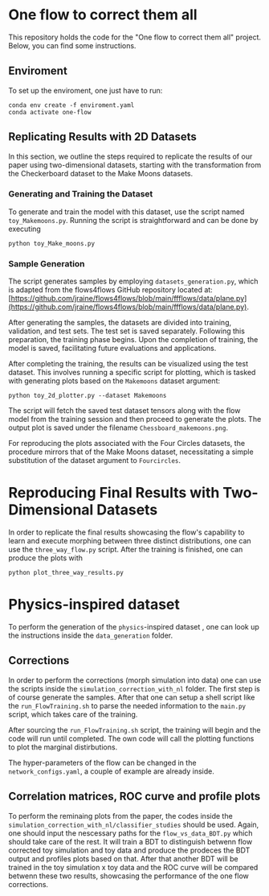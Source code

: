 # One flow to correct them all

This repository holds the code for the "One flow to correct them all" project. Below, you can find some instructions.

## Enviroment

To set up the enviroment, one just have to run: 

```
conda env create -f enviroment.yaml
conda activate one-flow
```

## Replicating Results with 2D Datasets

In this section, we outline the steps required to replicate the results of our paper using two-dimensional datasets, starting with the transformation from the Checkerboard dataset to the Make Moons datasets.

### Generating and Training the Dataset

To generate and train the model with this dataset, use the script named `toy_Makemoons.py`. Running the script is straightforward and can be done by executing 

```
python toy_Make_moons.py
````

### Sample Generation

The script generates samples by employing `datasets_generation.py`, which is adapted from the flows4flows GitHub repository located at: [https://github.com/jraine/flows4flows/blob/main/ffflows/data/plane.py](https://github.com/jraine/flows4flows/blob/main/ffflows/data/plane.py).

After generating the samples, the datasets are divided into training, validation, and test sets. The test set is saved separately. Following this preparation, the training phase begins. Upon the completion of training, the model is saved, facilitating future evaluations and applications.

After completing the training, the results can be visualized using the test dataset. This involves running a specific script for plotting, which is tasked with generating plots based on the `Makemoons` dataset argument: 

```
python toy_2d_plotter.py --dataset Makemoons
```

The script will fetch the saved test dataset tensors along with the flow model from the training session and then proceed to generate the plots. The output plot is saved under the filename `Chessboard_makemoons.png`.

For reproducing the plots associated with the Four Circles datasets, the procedure mirrors that of the Make Moons dataset, necessitating a simple substitution of the dataset argument to `Fourcircles`.

# Reproducing Final Results with Two-Dimensional Datasets

In order to replicate the final results showcasing the flow's capability to learn and execute morphing between three distinct distributions, one can use the `three_way_flow.py` script. After the training is finished, one can produce the plots with 

```
python plot_three_way_results.py
```

# Physics-inspired dataset

To perform the generation of the `physics`-inspired dataset , one can look up the instructions inside the `data_generation` folder.

## Corrections

In order to perform the corrections (morph simulation into data) one can use the scripts inside the `simulation_correction_with_nl` folder. The first step is of course generate the samples. After that one can setup a shell script like the `run_FlowTraining.sh` to parse the needed information to the `main.py` script, which takes care of the training. 

After sourcing the `run_FlowTraining.sh` script, the training will begin and the code will run until completed. The own code will call the plotting functions to plot the marginal distirbutions.

The hyper-parameters of the flow can be changed in the `network_configs.yaml`, a couple of example are already inside.

## Correlation matrices, ROC curve and profile plots

To perform the reminaing plots from the paper, the codes inside the `simulation_correction_with_nl/classifier_studies` should be used. Again, one should input the nescessary paths for the `flow_vs_data_BDT.py` which should take care of the rest. It will train a BDT to distinguish betwenn flow corrected toy simulation and toy data and produce the prodeces the BDT output and profiles plots based on that. After that another BDT will be trained in the toy simulation x toy data and the ROC curve will be compared betwenn these two results, showcasing the performance of the one flow corrections.

